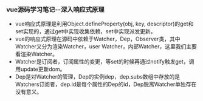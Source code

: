 ### vue源码学习笔记--深入响应式原理
+ vue响应式原理是利用Object.defineProperty(obj, key, descriptor)的get和set实现的，通过get中实现收集依赖，set中实现派发更新。  
+ vue的响应式原理在源码中依赖于Watcher，Dep，Observer类，其中Watcher又分为渲染Watcher，user Watcher，内部Watcher，这里我们主要看渲染Watcher。  
+ Watcher是订阅者，订阅属性的变更，等set的时候再通过notify触发get，调用update更新dom。  
+ Dep是对Watcher的管理，Dep的实例dep，dep.subs数组中存放的是Watchers订阅者，dep.id是每个属性的Dep的id，Dep脱离Watcher单独存在没有意义。  

